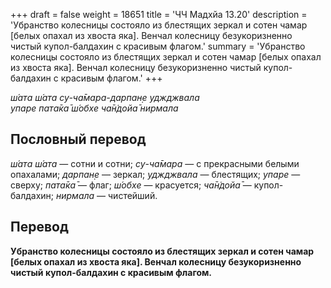 +++
draft = false
weight = 18651
title = 'ЧЧ Мадхйа 13.20'
description = 'Убранство колесницы состояло из блестящих зеркал и сотен чамар [белых опахал из хвоста яка]. Венчал колесницу безукоризненно чистый купол-балдахин с красивым флагом.'
summary = 'Убранство колесницы состояло из блестящих зеркал и сотен чамар [белых опахал из хвоста яка]. Венчал колесницу безукоризненно чистый купол-балдахин с красивым флагом.'
+++

_ш́ата ш́ата су-ча̄мара-дарпан̣е уджджвала  
упаре пата̄ка̄ ш́обхе ча̄н̇дойа̄ нирмала_

## Пословный перевод

_ш́ата_ _ш́ата_ — сотни и сотни; _су_\-_ча̄мара_ — с прекрасными белыми опахалами; _дарпан̣е_ — зеркал; _уджджвала_ — блестящих; _упаре_ — сверху; _пата̄ка̄_ — флаг; _ш́обхе_ — красуется; _ча̄н̇дойа̄_ — купол-балдахин; _нирмала_ — чистейший.

## Перевод

**Убранство колесницы состояло из блестящих зеркал и сотен чамар \[белых опахал из хвоста яка\]. Венчал колесницу безукоризненно чистый купол-балдахин с красивым флагом.**
